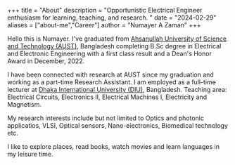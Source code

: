 +++
title = "About"
description = "Opportunistic Electrical Engineer enthusiasm for learning, teaching, and research. "
date = "2024-02-29"
aliases = ["about-me","Career"]
author = "Numayer A Zaman"
+++

Hello this is Numayer.
I've graduated from [Ahsanullah University of Science and Technology (AUST)](https://aust.edu/), Bangladesh completing B.Sc degree in Electrical and Electronic Engineering with a first class result and a Dean's Honor Award in December, 2022.

I have been connected with research at AUST since my graduation and working as a part-time Research Assistant. I am employed as a full-time lecturer at [Dhaka International University (DIU)](https://diu.ac/), Bangladesh. Teaching area: Electrical Circuits, Electronics II, Electrical Machines I, Electricity and Magnetism.

My research interests include but not limited to Optics and photonic applicatios, VLSI, Optical sensors, Nano-electronics, Biomedical technology etc.

I like to explore places, read books, watch movies and learn languages in my leisure time.
